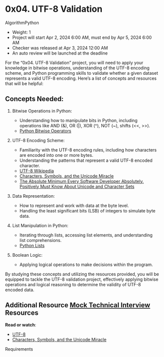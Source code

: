 0x04. UTF-8 Validation
======================

AlgorithmPython

- Weight: 1
- Project will start Apr 2, 2024 6:00 AM, must end by Apr 5, 2024 6:00 AM
- Checker was released at Apr 3, 2024 12:00 AM
- An auto review will be launched at the deadline

For the “0x04. UTF-8 Validation” project, you will need to apply your knowledge in bitwise operations, understanding of the UTF-8 encoding scheme, and Python programming skills to validate whether a given dataset represents a valid UTF-8 encoding. Here’s a list of concepts and resources that will be helpful:

Concepts Needed:
----------------

1. Bitwise Operations in Python:
	- Understanding how to manipulate bits in Python, including operations like AND (&), OR (|), XOR (^), NOT (~), shifts (<<, >>).
	- [Python Bitwise Operators](https://wiki.python.org/moin/BitwiseOperators)

2. UTF-8 Encoding Scheme:
	- Familiarity with the UTF-8 encoding rules, including how characters are encoded into one or more bytes.
	- Understanding the patterns that represent a valid UTF-8 encoded character.
	- [UTF-8 Wikipedia](https://en.wikipedia.org/wiki/UTF-8)
	- [Characters, Symbols, and the Unicode Miracle](https://www.youtube.com/watch?v=MijmeoH9LT4)
	- [The Absolute Minimum Every Software Developer Absolutely, Positively Must Know About Unicode and Character Sets](https://www.joelonsoftware.com/2003/10/08/the-absolute-minimum-every-software-developer-absolutely-positively-must-know-about-unicode-and-character-sets-no-excuses/)

3. Data Representation:
	- How to represent and work with data at the byte level.
	- Handling the least significant bits (LSB) of integers to simulate byte data.

4. List Manipulation in Python:
	- Iterating through lists, accessing list elements, and understanding list comprehensions.
	- [Python Lists](https://docs.python.org/3/tutorial/datastructures.html#more-on-lists)

5. Boolean Logic:
	- Applying logical operations to make decisions within the program.

By studying these concepts and utilizing the resources provided, you will be equipped to tackle the UTF-8 validation project, effectively applying bitwise operations and logical reasoning to determine the validity of UTF-8 encoded data.

Additional Resource
[Mock Technical Interview](https://www.youtube.com/watch?v=QvqvMxg24gY)
Resources
---------

**Read or watch**:

- [UTF-8](https://alx-intranet.hbtn.io/rltoken/oqFi6P1hNvp9aSuNv---IQ "UTF-8")
- [Characters, Symbols, and the Unicode Miracle](https://alx-intranet.hbtn.io/rltoken/d--jVK8sBSlhkosu7pFzdw "Characters, Symbols, and the Unicode Miracle")

Requirements
